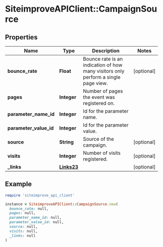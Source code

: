 # SiteimproveAPIClient::CampaignSource

## Properties

| Name | Type | Description | Notes |
| ---- | ---- | ----------- | ----- |
| **bounce_rate** | **Float** | Bounce rate is an indication of how many visitors only perform a single page view. | [optional] |
| **pages** | **Integer** | Number of pages the event was registered on. |  |
| **parameter_name_id** | **Integer** | Id for the parameter name. |  |
| **parameter_value_id** | **Integer** | Id for the parameter value. |  |
| **source** | **String** | Source of the campaign. | [optional] |
| **visits** | **Integer** | Number of visits registered. | [optional] |
| **_links** | [**Links23**](Links23.md) |  | [optional] |

## Example

```ruby
require 'siteimprove_api_client'

instance = SiteimproveAPIClient::CampaignSource.new(
  bounce_rate: null,
  pages: null,
  parameter_name_id: null,
  parameter_value_id: null,
  source: null,
  visits: null,
  _links: null
)
```

